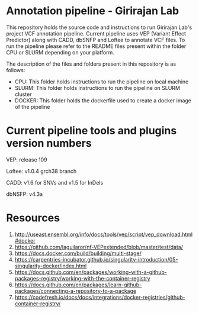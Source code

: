 # Annotation pipeline - Girirajan Lab
This repository holds the source code and instructions to run Girirajan Lab's project VCF annotation pipeline. Current pipeline uses VEP (Variant Effect Predictor) along with CADD, dbSNFP and Loftee to annotate VCF files. To run the pipeline please refer to the README files present within the folder CPU or SLURM depending on your platform. 

The description of the files and folders present in this repository is as follows:

- CPU: This folder holds instructions to run the pipeline on local machine
- SLURM: This folder holds instructions to run the pipeline on SLURM cluster
- DOCKER: This folder holds the dockerfile used to create a docker image of the pipeline

# Current pipeline tools and plugins version numbers
VEP: release 109

Loftee: v1.0.4 grch38 branch

CADD: v1.6 for SNVs and v1.5 for InDels

dbNSFP: v4.3a


# Resources
1. http://useast.ensembl.org/info/docs/tools/vep/script/vep_download.html#docker
2. https://github.com/Iaguilaror/nf-VEPextended/blob/master/test/data/
3. https://docs.docker.com/build/building/multi-stage/
4. https://carpentries-incubator.github.io/singularity-introduction/05-singularity-docker/index.html
5. https://docs.github.com/en/packages/working-with-a-github-packages-registry/working-with-the-container-registry
6. https://docs.github.com/en/packages/learn-github-packages/connecting-a-repository-to-a-package
7. https://codefresh.io/docs/docs/integrations/docker-registries/github-container-registry/
